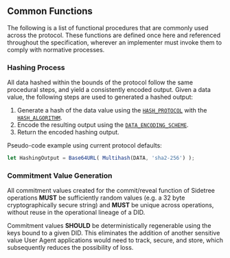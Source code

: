 ## Common Functions

The following is a list of functional procedures that are commonly used across the protocol. These functions are defined once here and referenced throughout the specification, wherever an implementer must invoke them to comply with normative processes.

### Hashing Process

All data hashed within the bounds of the protocol follow the same procedural steps, and yield a consistently encoded output. Given a data value, the following steps are used to generated a hashed output:

1. Generate a hash of the data value using the [`HASH_PROTOCOL`](#hash-protocol) with the [`HASH_ALGORITHM`](#hash-algorithm).
2. Encode the resulting output using the [`DATA_ENCODING_SCHEME`](#data-encoding-scheme).
3. Return the encoded hashing output.

Pseudo-code example using current protocol defaults:

```js
let HashingOutput = Base64URL( Multihash(DATA, 'sha2-256') );
```

### Commitment Value Generation

All commitment values created for the commit/reveal function of Sidetree operations ****MUST**** be sufficiently random values (e.g. a 32 byte cryptographically secure string) and ****MUST**** be unique across operations, without reuse in the operational lineage of a DID.

Commitment values ****SHOULD**** be deterministically regenerable using the keys bound to a given DID. This eliminates the addition of another sensitive value User Agent applications would need to track, secure, and store, which subsequently reduces the possibility of loss.